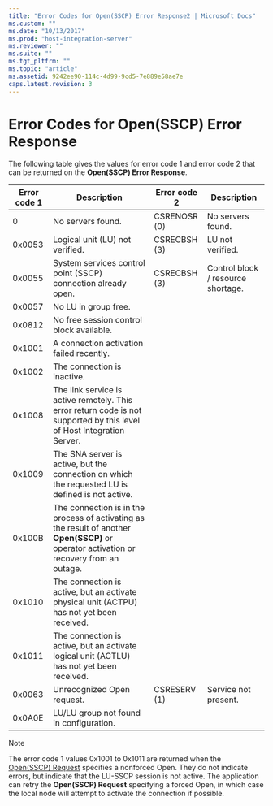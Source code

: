 ```yaml
---
title: "Error Codes for Open(SSCP) Error Response2 | Microsoft Docs"
ms.custom: ""
ms.date: "10/13/2017"
ms.prod: "host-integration-server"
ms.reviewer: ""
ms.suite: ""
ms.tgt_pltfrm: ""
ms.topic: "article"
ms.assetid: 9242ee90-114c-4d99-9cd5-7e889e58ae7e
caps.latest.revision: 3
---
```

# Error Codes for Open(SSCP) Error Response
The following table gives the values for error code 1 and error code 2 that can be returned on the **Open(SSCP) Error Response**.  
  
|Error code 1|Description|Error code 2|Description|  
|------------------|-----------------|------------------|-----------------|  
|0|No servers found.|CSRENOSR (0)|No servers found.|  
|0x0053|Logical unit (LU) not verified.|CSRECBSH (3)|LU not verified.|  
|0x0055|System services control point (SSCP) connection already open.|CSRECBSH (3)|Control block / resource shortage.|  
|0x0057|No LU in group free.|||  
|0x0812|No free session control block available.|||  
|0x1001|A connection activation failed recently.|||  
|0x1002|The connection is inactive.|||  
|0x1008|The link service is active remotely. This error return code is not supported by this level of Host Integration Server.|||  
|0x1009|The SNA server is active, but the connection on which the requested LU is defined is not active.|||  
|0x100B|The connection is in the process of activating as the result of another **Open(SSCP)** or operator activation or recovery from an outage.|||  
|0x1010|The connection is active, but an activate physical unit (ACTPU) has not yet been received.|||  
|0x1011|The connection is active, but an activate logical unit (ACTLU) has not yet been received.|||  
|0x0063|Unrecognized Open request.|CSRESERV (1)|Service not present.|  
|0x0A0E|LU/LU group not found in configuration.|||  
  
> [!NOTE]
>  The error code 1 values 0x1001 to 0x1011 are returned when the [Open(SSCP) Request](../Topic/Open\(SSCP\)%20Request1.md) specifies a nonforced Open. They do not indicate errors, but indicate that the LU-SSCP session is not active. The application can retry the **Open(SSCP) Request** specifying a forced Open, in which case the local node will attempt to activate the connection if possible.